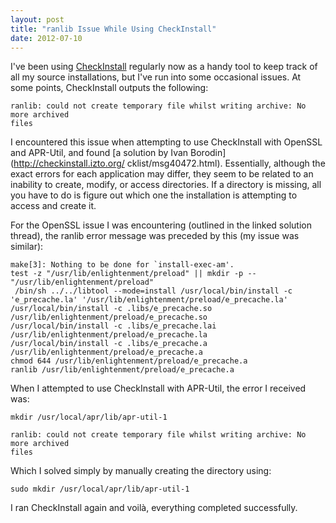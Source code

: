 ```yaml
---
layout: post
title: "ranlib Issue While Using CheckInstall"
date: 2012-07-10
---
```

I've been using [CheckInstall](http://asic-linux.com.mx/~izto/checkinstall/)
regularly now as a handy tool to keep track of all my source installations, but
I've run into some occasional issues. At some points, CheckInstall outputs the
following:

```
ranlib: could not create temporary file whilst writing archive: No more archived
files
```

I encountered this issue when attempting to use CheckInstall with OpenSSL and
APR-Util, and found [a solution by Ivan Borodin](http://checkinstall.izto.org/
cklist/msg40472.html). Essentially, although the exact errors for each
application may differ, they seem to be related to an inability to create,
modify, or access directories. If a directory is missing, all you have to do is
figure out which one the installation is attempting to access and create it.

For the OpenSSL issue I was encountering (outlined in the linked solution
thread), the ranlib error message was preceded by this (my issue was similar):

```
make[3]: Nothing to be done for `install-exec-am'.
test -z "/usr/lib/enlightenment/preload" || mkdir -p --
"/usr/lib/enlightenment/preload"
 /bin/sh ../../libtool --mode=install /usr/local/bin/install -c
'e_precache.la' '/usr/lib/enlightenment/preload/e_precache.la'
/usr/local/bin/install -c .libs/e_precache.so
/usr/lib/enlightenment/preload/e_precache.so
/usr/local/bin/install -c .libs/e_precache.lai
/usr/lib/enlightenment/preload/e_precache.la
/usr/local/bin/install -c .libs/e_precache.a
/usr/lib/enlightenment/preload/e_precache.a
chmod 644 /usr/lib/enlightenment/preload/e_precache.a
ranlib /usr/lib/enlightenment/preload/e_precache.a
```

When I attempted to use CheckInstall with APR-Util, the error I received was:

```
mkdir /usr/local/apr/lib/apr-util-1

ranlib: could not create temporary file whilst writing archive: No more archived
files
```

Which I solved simply by manually creating the directory using:

```
sudo mkdir /usr/local/apr/lib/apr-util-1
```

I ran CheckInstall again and voilà, everything completed successfully.
